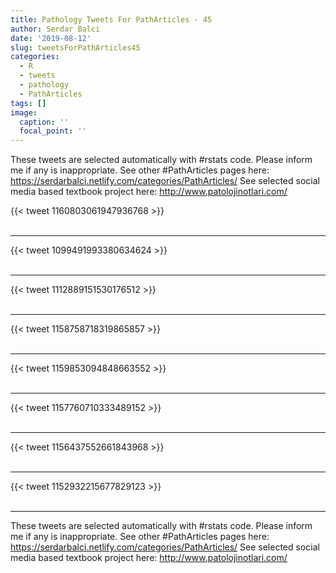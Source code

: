 ```yaml
---
title: Pathology Tweets For PathArticles - 45
author: Serdar Balci
date: '2019-08-12'
slug: tweetsForPathArticles45
categories:
  - R
  - tweets
  - pathology
  - PathArticles
tags: []
image:
  caption: ''
  focal_point: ''
---
```



These tweets are selected automatically with #rstats code. Please inform me if any is inappropriate.
See other #PathArticles pages here: https://serdarbalci.netlify.com/categories/PathArticles/ 
See selected social media based textbook project here: http://www.patolojinotlari.com/

{{< tweet 1160803061947936768 >}}
<br>
<br>
<hr>
{{< tweet 1099491993380634624 >}}
<br>
<br>
<hr>
{{< tweet 1112889151530176512 >}}
<br>
<br>
<hr>
{{< tweet 1158758718319865857 >}}
<br>
<br>
<hr>
{{< tweet 1159853094848663552 >}}
<br>
<br>
<hr>
{{< tweet 1157760710333489152 >}}
<br>
<br>
<hr>
{{< tweet 1156437552661843968 >}}
<br>
<br>
<hr>
{{< tweet 1152932215677829123 >}}
<br>
<br>
<hr>


These tweets are selected automatically with #rstats code. Please inform me if any is inappropriate.
See other #PathArticles pages here: https://serdarbalci.netlify.com/categories/PathArticles/ 
See selected social media based textbook project here: http://www.patolojinotlari.com/
